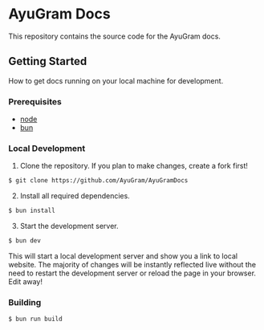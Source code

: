 # AyuGram Docs

This repository contains the source code for the AyuGram docs.

## Getting Started

How to get docs running on your local machine for development.

### Prerequisites

- [node](https://nodejs.org)
- [bun](https://bun.sh/)

### Local Development

1. Clone the repository. If you plan to make changes, create a fork first!

```bash
$ git clone https://github.com/AyuGram/AyuGramDocs
```

2. Install all required dependencies.

```bash
$ bun install
```

3. Start the development server.

```bash
$ bun dev
```

This will start a local development server and show you a link to local website. The majority of changes will
be instantly reflected live without the need to restart the development server or reload the page in
your browser. Edit away!

### Building

```bash
$ bun run build
```
